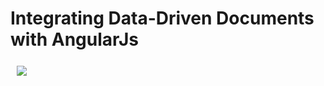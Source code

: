 # Integrating Data-Driven Documents with AngularJs

<a href="http://html5lib.com/ngD3"><img src="html5lib.com/logo.svg" align="left" hspace="10" vspace="6"></a>

